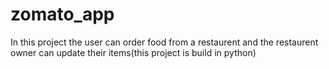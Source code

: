 # zomato_app
In this project the user can order food from a restaurent and the restaurent owner can update their items(this project is build in python)
